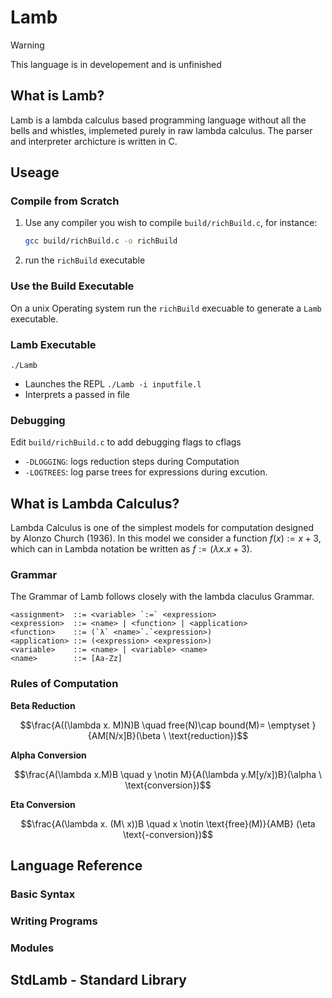 # Lamb

> [!WARNING]
> This language is in developement and is unfinished

## What is Lamb?
Lamb is a lambda calculus based programming language without all the bells and whistles, implemeted purely in raw lambda calculus.
The parser and interpreter archicture is written in C. 

## Useage

### Compile from Scratch
1. Use any compiler you wish to compile `build/richBuild.c`, for instance:
    ```bash
    gcc build/richBuild.c -o richBuild
    ```
2. run the `richBuild` executable

### Use the Build Executable
On a unix Operating system run the `richBuild` execuable to generate a `Lamb` executable.

### Lamb Executable
`./Lamb`
- Launches the REPL 
`./Lamb -i inputfile.l`
- Interprets a passed in file

### Debugging
Edit `build/richBuild.c` to add debugging flags to cflags
- `-DLOGGING`: logs reduction steps during Computation
- `-LOGTREES`: log parse trees for expressions during excution.

## What is Lambda Calculus?
Lambda Calculus is one of the simplest models for computation designed by Alonzo Church (1936).
In this model we consider a function $f(x) := x + 3$, which can in Lambda notation be written as $f := (\lambda x. x+3)$.


### Grammar 
The Grammar of Lamb follows closely with the lambda claculus Grammar.

```bnf
<assignment>  ::= <variable> `:=` <expression> 
<expression>  ::= <name> | <function> | <application>
<function>    ::= (`λ` <name>`.`<expression>)
<application> ::= (<expression> <expression>)
<variable>    ::= <name> | <variable> <name>
<name>        ::= [Aa-Zz]
```
### Rules of Computation
**Beta Reduction**

$$\frac{A((\lambda x. M)N)B \quad free(N)\cap bound(M)= \emptyset }{AM[N/x]B}(\beta \ \text{reduction})$$

**Alpha Conversion**

$$\frac{A(\lambda x.M)B \quad y \notin M}{A(\lambda y.M[y/x])B}(\alpha \ \text{conversion})$$

**Eta Conversion**

$$\frac{A(\lambda x. (M\ x))B \quad x \notin \text{free}(M)}{AMB}  (\eta \text{-conversion})$$

## Language Reference

### Basic Syntax

### Writing Programs

### Modules

## StdLamb - Standard Library
